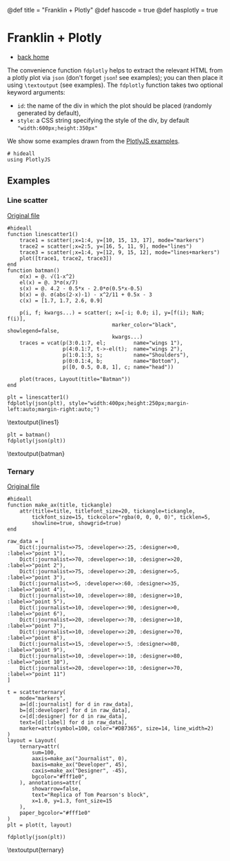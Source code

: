 @def title = "Franklin + Plotly"
@def hascode = true
@def hasplotly = true <!-- see config.md and _layout/head.html -->

# Franklin + Plotly

* [back home](/)

The convenience function `fdplotly` helps to extract the relevant HTML from a plotly plot via `json` (don't forget `json`! see examples); you can then place it using `\textoutput` (see examples). The `fdplotly` function takes two optional keyword arguments:

* `id`: the name of the div in which the plot should be placed (randomly generated by default),
* `style`: a CSS string specifying the style of the div, by default `"width:600px;height:350px"`

We show some examples drawn from the [PlotlyJS examples](https://github.com/sglyon/PlotlyJS.jl/tree/master/examples).

```julia:init
# hideall
using PlotlyJS
```

## Examples

### Line scatter

[Original file](https://github.com/sglyon/PlotlyJS.jl/blob/master/examples/line_scatter.jl)

```julia:lines_pre
#hideall
function linescatter1()
    trace1 = scatter(;x=1:4, y=[10, 15, 13, 17], mode="markers")
    trace2 = scatter(;x=2:5, y=[16, 5, 11, 9], mode="lines")
    trace3 = scatter(;x=1:4, y=[12, 9, 15, 12], mode="lines+markers")
    plot([trace1, trace2, trace3])
end
function batman()
    σ(x) = @. √(1-x^2)
    el(x) = @. 3*σ(x/7)
    s(x) = @. 4.2 - 0.5*x - 2.0*σ(0.5*x-0.5)
    b(x) = @. σ(abs(2-x)-1) - x^2/11 + 0.5x - 3
    c(x) = [1.7, 1.7, 2.6, 0.9]

    p(i, f; kwargs...) = scatter(; x=[-i; 0.0; i], y=[f(i); NaN; f(i)],
                                  marker_color="black", showlegend=false,
                                  kwargs...)
    traces = vcat(p(3:0.1:7, el;         name="wings 1"),
                  p(4:0.1:7, t->-el(t);  name="wings 2"),
                  p(1:0.1:3, s;          name="Shoulders"),
                  p(0:0.1:4, b;          name="Bottom"),
                  p([0, 0.5, 0.8, 1], c; name="head"))

    plot(traces, Layout(title="Batman"))
end
```

```julia:lines1
plt = linescatter1()
fdplotly(json(plt), style="width:400px;height:250px;margin-left:auto;margin-right:auto;")
```
\textoutput{lines1}

```julia:batman
plt = batman()
fdplotly(json(plt))
```
\textoutput{batman}

### Ternary

[Original file](https://github.com/sglyon/PlotlyJS.jl/blob/master/examples/ternary.jl)

```julia:ternary
#hideall
function make_ax(title, tickangle)
    attr(title=title, titlefont_size=20, tickangle=tickangle,
        tickfont_size=15, tickcolor="rgba(0, 0, 0, 0)", ticklen=5,
        showline=true, showgrid=true)
end

raw_data = [
    Dict(:journalist=>75, :developer=>:25, :designer=>0, :label=>"point 1"),
    Dict(:journalist=>70, :developer=>:10, :designer=>20, :label=>"point 2"),
    Dict(:journalist=>75, :developer=>:20, :designer=>5, :label=>"point 3"),
    Dict(:journalist=>5, :developer=>:60, :designer=>35, :label=>"point 4"),
    Dict(:journalist=>10, :developer=>:80, :designer=>10, :label=>"point 5"),
    Dict(:journalist=>10, :developer=>:90, :designer=>0, :label=>"point 6"),
    Dict(:journalist=>20, :developer=>:70, :designer=>10, :label=>"point 7"),
    Dict(:journalist=>10, :developer=>:20, :designer=>70, :label=>"point 8"),
    Dict(:journalist=>15, :developer=>:5, :designer=>80, :label=>"point 9"),
    Dict(:journalist=>10, :developer=>:10, :designer=>80, :label=>"point 10"),
    Dict(:journalist=>20, :developer=>:10, :designer=>70, :label=>"point 11")
]

t = scatterternary(
    mode="markers",
    a=[d[:journalist] for d in raw_data],
    b=[d[:developer] for d in raw_data],
    c=[d[:designer] for d in raw_data],
    text=[d[:label] for d in raw_data],
    marker=attr(symbol=100, color="#DB7365", size=14, line_width=2)
)
layout = Layout(
    ternary=attr(
        sum=100,
        aaxis=make_ax("Journalist", 0),
        baxis=make_ax("Developer", 45),
        caxis=make_ax("Designer", -45),
        bgcolor="#fff1e0",
    ), annotations=attr(
        showarrow=false,
        text="Replica of Tom Pearson's block",
        x=1.0, y=1.3, font_size=15
    ),
    paper_bgcolor="#fff1e0"
)
plt = plot(t, layout)

fdplotly(json(plt))
```

\textoutput{ternary}
